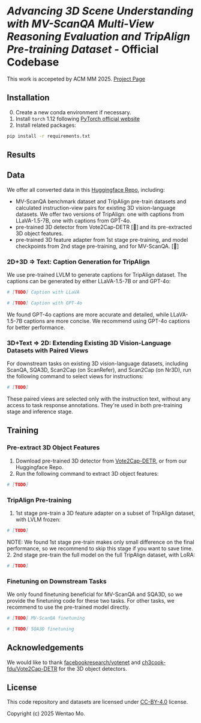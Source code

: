 # _Advancing 3D Scene Understanding with MV-ScanQA Multi-View Reasoning Evaluation and TripAlign Pre-training Dataset_ - Official Codebase

This work is accepeted by ACM MM 2025. [Project Page](matthewdm0816.github.io/mv-scanqa/)

## Installation
0. Create a new conda environment if necessary.
1. Install `torch` 1.12 following [PyTorch official website](https://pytorch.org/get-started/locally/)
2. Install related packages:
```bash
pip install -r requirements.txt
```

## Results

## Data
We offer all converted data in this [Huggingface Repo](https://huggingface.co/datasets/kmichiru/SVC), including:
- MV-ScanQA benchmark dataset and TripAlign pre-train datasets and calculated instruction-view pairs for existing 3D vision-language datasets. We offer two versions of TripAlign: one with captions from LLaVA-1.5-7B, one with captions from GPT-4o.
- pre-trained 3D detector from Vote2Cap-DETR [🚧] and its pre-extracted 3D object features.
- pre-trained 3D feature adapter from 1st stage pre-training, and model checkpoints from 2nd stage pre-training, and for MV-ScanQA. [🚧]

### 2D+3D => Text: Caption Generation for TripAlign
We use pre-trained LVLM to generate captions for TripAlign dataset. The captions can be generated by either LLaVA-1.5-7B or and GPT-4o:
```bash
# [TODO] Caption with LLaVA
```
```bash
# [TODO] Caption with GPT-4o
```
We found GPT-4o captions are more accurate and detailed, while LLaVA-1.5-7B captions are more concise. We recommend using GPT-4o captions for better performance.

### 3D+Text => 2D: Extending Existing 3D Vision-Language Datasets with Paired Views
For downstream tasks on existing 3D vision-language datasets, including ScanQA, SQA3D, Scan2Cap (on ScanRefer), and Scan2Cap (on Nr3D), run the following command to select views for instructions:
```bash
# [TODO]
```
These paired views are selected only with the instruction text, without any access to task response annotations. They're used in both pre-training stage and inference stage.

## Training

### Pre-extract 3D Object Features
1. Download pre-trained 3D detector from [Vote2Cap-DETR](ch3cook-fdu/Vote2Cap-DETR), or from our Huggingface Repo.
2. Run the following command to extract 3D object features:
```bash
# [TODO]
```


### TripAlign Pre-training
1. 1st stage pre-train a 3D feature adapter on a subset of TripAlign dataset, with LVLM frozen:
```bash
# [TODO]
```
NOTE: We found 1st stage pre-train makes only small difference on the final performance, so we recommend to skip this stage if you want to save time.
2. 2nd stage pre-train the full model on the full TripAlign dataset, with LoRA:
```bash
# [TODO]
```

### Finetuning on Downstream Tasks
We only found finetuning beneficial for MV-ScanQA and SQA3D, so we provide the finetuning code for these two tasks. For other tasks, we recommend to use the pre-trained model directly.
```bash
# [TODO] MV-ScanQA finetuning
```
```bash
# [TODO] SQA3D finetuning
```


## Acknowledgements
We would like to thank [facebookresearch/votenet](https://github.com/facebookresearch/votenet) and [ch3cook-fdu/Vote2Cap-DETR](https://github.com/ch3cook-fdu/Vote2Cap-DETR) for the 3D object detectors.

## License
This code repository and datasets are licensed under [CC-BY-4.0](https://creativecommons.org/licenses/by/4.0/) license.

Copyright (c) 2025 Wentao Mo.
